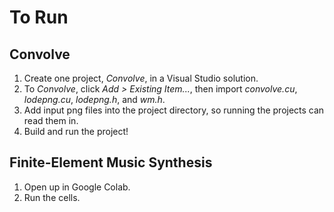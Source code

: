 # To Run

## Convolve

1. Create one project, _Convolve_, in a Visual Studio solution.
2. To _Convolve_, click _Add > Existing Item..._, then import _convolve.cu_, _lodepng.cu_, _lodepng.h_, and _wm.h_.
3. Add input png files into the project directory, so running the projects can read them in.
4. Build and run the project!

## Finite-Element Music Synthesis

1. Open up in Google Colab.
2. Run the cells.
